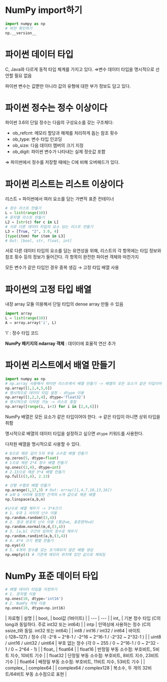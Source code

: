 # NumPy import하기

```python
import numpy as np
# 버전 확인하기
np.__version__
```

# 파이썬 데이터 타입

C, Java와 다르게 동적 타입 체계를 가지고 있다. ⇒변수 데이터 타입을 명시적으로 선언할 필요 없음

파이썬 변수는 값뿐만 아니라 값의 유형에 대한 부가 정보도 담고 있다.

# 파이썬 정수는 정수 이상이다

파이썬 3.6의 단일 정수는 다음의 구성요소를 갖는 구조체다:

- ob_refcnt: 메모리 할당과 해제를 처리하게 돕는 참조 횟수
- ob_type: 변수 타입 인코딩
- ob_size: 다음 데이터 멤버의 크기 지정
- ob_digit: 파이썬 변수가 나타내는 실제 정숫값 포함

⇒ 파이썬에서 정수를 저장할 때에는 C에 비해 오버헤드가 있다.

# 파이썬 리스트는 리스트 이상이다

리스트 = 파이썬에서 여러 요소를 담는 가변적 표준 컨테이너

```python
# 정수 리스트 만들기
L = list(range(10))
# 문자열 리스트 만들기
L2 = [str(c) for c in L]
# 서로 다른 데이터 타입의 요소 담는 리스트 만들기
L3 = [True, "2", 3.0, 4]
[type(item) for item in L3]
# Out: [bool, str, float, int]
```

서로 다른 데이터 타입의 요소를 담는 유연성을 위해, 리스트의 각 항목에는 타입 정보와 참조 횟수 등의 정보가 들어간다. 각 항목이 완전한 파이썬 객체와 마찬가지

모든 변수가 같은 타입인 경우 중복 생김 → 고정 타입 배열 사용

# 파이썬의 고정 타입 배열

내장 array 모듈 이용해서 단일 타입의 dense array 만들 수 있음

```python
import array
L = list(range(10))
A = array.array('i', L)
```

‘i’ : 정수 타입 코드

**NumPy 패키지의 ndarray 객체** : 데이터에 효율적 연산 추가

# 파이썬 리스트에서 배열 만들기

```python
import numpy as np
# np.array 사용해서 파이썬 리스트에서 배열 만들기 -> 배열의 모든 요소가 같은 타입이어야 함
np.array([1,2,4,5,6])
# 명시적으로 데이터 타입 설정 - dtype 이용
np.array([1,2,3,4], dtype='float32')
# 명시적으로 다차원 가능 -> 리스트 중첩
np.array([range(i, i+3) for i in [2,4,6]])
```

NumPy 배열은 모든 요소가 같은 타입이어야 한다. → 같은 타입이 아니면 상위 타입을 취함

명시적으로 배열의 데이터 타입을 설정하고 싶으면 `dtype` 키워드를 사용한다. 

다차원 배열을 명시적으로 사용할 수 있다. 

```python
# 0으로 채운 길이 5의 부동 소수점 배열 만들기
np.zeros(5, dtype=float)
# 1으로 채운 2*4 정수 배열 만들기
np.ones((2,4), dtype=int)
# 2.13으로 채운 3*4 배열 만들기
np.full((3,4), 2.13)

# 선형 수열로 배열 만들기
np.arange(1,17,3) # Out: array([1,4,7,10,13,16])
# a와 b 사이에 일정한 간격의 n개 값으로 채운 배열
np.linspace(a,b,n)

#난수로 배열 채우기 -> 3*4크기
# 1. 0과 1 사이의 난수 이용
np.random.random((3,4))
# 2. 정규 분포의 난수 이용 (평균=m, 표준편차=d)
np.random.normal(m,d,(3,4))
# 3. [a,b] 구간의 임의의 정수로 채우기
np.random.randint(a,b,(3,4))
# 4. 4*4 크기 행렬 만들기
np.eye(4)
# 5. 4개의 정수를 갖는 초기화되지 않은 배열 생성
np.empty(4) # 기존에 메모리 위치에 있던 값으로 채워짐
```

# NumPy 표준 데이터 타입

```python
# 배열 데이터 타입을 지정하기
# 1. 문자열 이용
np.ones(10, dtype='int16')
# 2. NumPy 객체 이용
np.ones(10, dtype=np.int16)
```
| 자료형 | 설명 |
| bool_ | bool값 (1바이트) |
| --- | --- |
| int_ | 기본 정수 타입 (C의 long과 동일하다. 주로 int32 또는 int64) |
| intp | 인덱싱에 사용하는 정수 (C의 ssize_t와 동일. int32 또는 int64) |
| int8 / int16 / int32 / int64 | 바이트(-128~127) / 정수 (각 -2^8 ~ 2^8-1 / -2^16 ~ 2^16-1 / -2^32 ~ 2^32-1 ) |
| uint8 / uint16 / uint32 / uint64 | 부호 없는 정수 (각 0 ~ 255 / 0 ~ 2^16-1 / 0 ~ 2^32 - 1 /  0 ~ 2^64 - 1) |
| float_ | float64 |
| float16 | 반정밀 부동 소수점: 부호비트, 5비트 지수, 10비트 기수 |
| float32 | 단정밀 부동 소수점: 부호비트, 8비트 지수, 23비트 기수 |
| float64 | 배정밀 부동 소수점: 부호비트, 11비트 지수, 53비트 기수 |
| complex_ | complex64 |
| complex64 / complex128 | 복소수, 두 개의 32비트/64비트 부동 소수점으로 표현 |

